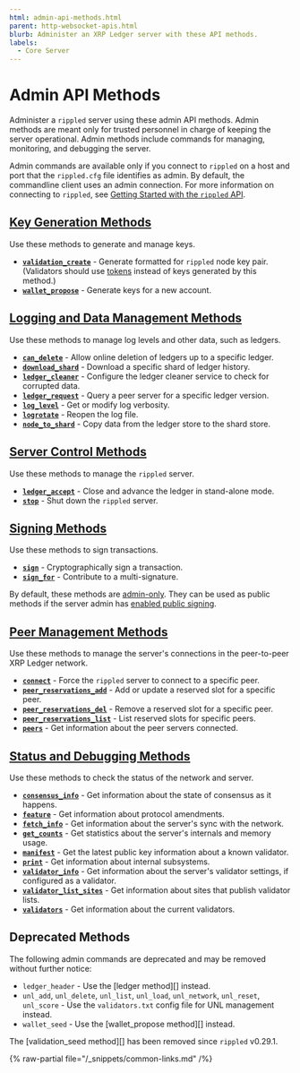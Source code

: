 ```yaml
---
html: admin-api-methods.html
parent: http-websocket-apis.html
blurb: Administer an XRP Ledger server with these API methods.
labels:
  - Core Server
---
```

# Admin API Methods

Administer a `rippled` server using these admin API methods. Admin methods are meant only for trusted personnel in charge of keeping the server operational. Admin methods include commands for managing, monitoring, and debugging the server.

Admin commands are available only if you connect to `rippled` on a host and port that the `rippled.cfg` file identifies as admin. By default, the commandline client uses an admin connection. For more information on connecting to `rippled`, see [Getting Started with the `rippled` API](../../../tutorials/get-started/get-started-using-http-websocket-apis.md).


## [Key Generation Methods](key-generation-methods/index.md)

Use these methods to generate and manage keys.

* **[`validation_create`](key-generation-methods/validation_create.md)** - Generate formatted for `rippled` node key pair. (Validators should use [tokens](../../../infrastructure/configuration/server-modes/run-rippled-as-a-validator.md) instead of keys generated by this method.)
* **[`wallet_propose`](key-generation-methods/wallet_propose.md)** - Generate keys for a new account.


## [Logging and Data Management Methods](logging-and-data-management-methods/index.md)

Use these methods to manage log levels and other data, such as ledgers.

* **[`can_delete`](logging-and-data-management-methods/can_delete.md)** - Allow online deletion of ledgers up to a specific ledger.
* **[`download_shard`](logging-and-data-management-methods/download_shard.md)** - Download a specific shard of ledger history.
* **[`ledger_cleaner`](logging-and-data-management-methods/ledger_cleaner.md)** - Configure the ledger cleaner service to check for corrupted data.
* **[`ledger_request`](logging-and-data-management-methods/ledger_request.md)** - Query a peer server for a specific ledger version.
* **[`log_level`](logging-and-data-management-methods/log_level.md)** - Get or modify log verbosity.
* **[`logrotate`](logging-and-data-management-methods/logrotate.md)** - Reopen the log file.
* **[`node_to_shard`](logging-and-data-management-methods/node_to_shard.md)** - Copy data from the ledger store to the shard store.


## [Server Control Methods](server-control-methods/index.md)

Use these methods to manage the `rippled` server.

* **[`ledger_accept`](server-control-methods/ledger_accept.md)** - Close and advance the ledger in stand-alone mode.
* **[`stop`](server-control-methods/stop.md)** - Shut down the `rippled` server.

## [Signing Methods](signing-methods/index.md)

Use these methods to sign transactions.

* **[`sign`](signing-methods/sign.md)** - Cryptographically sign a transaction.
* **[`sign_for`](signing-methods/sign_for.md)** - Contribute to a multi-signature.

By default, these methods are [admin-only](../../../tutorials/get-started/get-started-using-http-websocket-apis.md#admin-access). They can be used as public methods if the server admin has [enabled public signing](../../../infrastructure/configuration/enable-public-signing.md).

## [Peer Management Methods](peer-management-methods/index.md)

Use these methods to manage the server's connections in the peer-to-peer XRP Ledger network.

* **[`connect`](peer-management-methods/connect.md)** - Force the `rippled` server to connect to a specific peer.
* **[`peer_reservations_add`](peer-management-methods/peer_reservations_add.md)** - Add or update a reserved slot for a specific peer.
* **[`peer_reservations_del`](peer-management-methods/peer_reservations_del.md)** - Remove a reserved slot for a specific peer.
* **[`peer_reservations_list`](peer-management-methods/peer_reservations_list.md)** - List reserved slots for specific peers.
* **[`peers`](peer-management-methods/peers.md)** - Get information about the peer servers connected.

## [Status and Debugging Methods](status-and-debugging-methods/index.md)

Use these methods to check the status of the network and server.

* **[`consensus_info`](status-and-debugging-methods/consensus_info.md)** - Get information about the state of consensus as it happens.
* **[`feature`](status-and-debugging-methods/feature.md)** - Get information about protocol amendments.
* **[`fetch_info`](status-and-debugging-methods/fetch_info.md)** - Get information about the server's sync with the network.
* **[`get_counts`](status-and-debugging-methods/get_counts.md)** - Get statistics about the server's internals and memory usage.
* **[`manifest`](../public-api-methods/server-info-methods/manifest.md)** - Get the latest public key information about a known validator.
* **[`print`](status-and-debugging-methods/print.md)** - Get information about internal subsystems.
* **[`validator_info`](status-and-debugging-methods/validator_info.md)** - Get information about the server's validator settings, if configured as a validator.
* **[`validator_list_sites`](status-and-debugging-methods/validator_list_sites.md)** - Get information about sites that publish validator lists.
* **[`validators`](status-and-debugging-methods/validators.md)** - Get information about the current validators.


## Deprecated Methods

The following admin commands are deprecated and may be removed without further notice:

* `ledger_header` - Use the [ledger method][] instead.
* `unl_add`, `unl_delete`, `unl_list`, `unl_load`, `unl_network`, `unl_reset`, `unl_score` - Use the `validators.txt` config file for UNL management instead.
* `wallet_seed` - Use the [wallet_propose method][] instead.

The [validation_seed method][] has been removed since `rippled` v0.29.1.

{% raw-partial file="/_snippets/common-links.md" /%}
